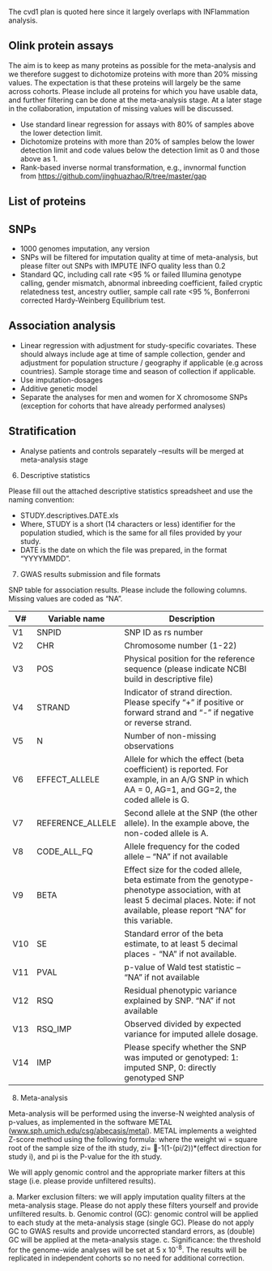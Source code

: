 The cvd1 plan is quoted here since it largely overlaps with INFlammation analysis.

## Olink protein assays

The aim is to keep as many proteins as possible for the meta-analysis and we therefore suggest to dichotomize proteins with more than 20% missing values. The expectation is that these proteins will largely be the same across cohorts. Please include all proteins for which you have usable data, and further filtering can be done at the meta-analysis stage. At a later stage in the collaboration, imputation of missing values will be discussed.

*	Use standard linear regression for assays with 80% of samples above the lower detection limit. 
*	Dichotomize proteins with more than 20% of samples below the lower detection limit and code values below the detection limit as 0 and those above as 1. 
*	Rank-based inverse normal transformation, e.g., invnormal function from https://github.com/jinghuazhao/R/tree/master/gap

## List of proteins

## SNPs

*	1000 genomes imputation, any version 
*	SNPs will be filtered for imputation quality at time of meta-analysis, but please filter out SNPs with IMPUTE INFO quality less than 0.2
*	Standard QC, including call rate <95 % or failed Illumina genotype calling, gender mismatch, abnormal inbreeding coefficient, failed cryptic relatedness test, ancestry outlier, sample call rate <95 %, Bonferroni corrected Hardy-Weinberg Equilibrium test.

## Association analysis

*	Linear regression with adjustment for study-specific covariates. These should always include age at time of sample collection, gender and adjustment for population structure / geography if applicable (e.g across countries). Sample storage time and season of collection if applicable. 
*	Use imputation-dosages
*	Additive genetic model
*	Separate the analyses for men and women for X chromosome SNPs (exception for cohorts that have already performed analyses)

## Stratification

*	Analyse patients and controls separately –results will be merged at meta-analysis stage

6.	Descriptive statistics

Please fill out the attached descriptive statistics spreadsheet and use the naming convention: 

*	STUDY.descriptives.DATE.xls
*	Where, STUDY is a short (14 characters or less) identifier for the population studied, which is the same for all files provided by your study.
*	DATE is the date on which the file was prepared, in the format “YYYYMMDD”.

7.	GWAS results submission and file formats

SNP table for association results. Please include the following columns. Missing values are coded as “NA”.

V# | Variable name | Description
---|---------------|------------
V1 | SNPID | SNP ID as rs number
V2 | CHR | Chromosome number (1-22)
V3 | POS | Physical position for the reference sequence (please indicate NCBI build in descriptive file)
V4 | STRAND | Indicator of strand direction. Please specify “+” if positive or forward strand and “-” if negative or reverse strand. 
V5 | N | Number of non-missing observations
V6 | EFFECT_ALLELE | Allele for which the effect (beta coefficient) is reported. For example, in an A/G SNP in which AA = 0, AG=1, and GG=2, the coded allele is G.
V7 | REFERENCE_ALLELE | Second allele at the SNP (the other allele). In the example above, the non-coded allele is A. 
V8 | CODE_ALL_FQ | Allele frequency for the coded allele – “NA” if not available
V9 | BETA | Effect size for the coded allele, beta estimate from the genotype-phenotype association, with at least 5 decimal places. Note: if not available, please report “NA” for this variable.
V10 | SE | Standard error of the beta estimate, to at least 5 decimal places - “NA” if not available. 
V11 | PVAL | p-value of Wald test statistic – “NA” if not available
V12 | RSQ | Residual phenotypic variance explained by SNP. “NA” if not available
V13 | RSQ_IMP| Observed divided by expected variance for imputed allele dosage.
V14 | IMP | Please specify whether the SNP was imputed or genotyped: 1: imputed SNP, 0: directly genotyped SNP

8.	Meta-analysis

Meta-analysis will be performed using the inverse-N weighted analysis of p-values, as implemented in the software METAL (www.sph.umich.edu/csg/abecasis/metal). METAL implements a weighted Z-score method using the following formula: where the weight wi = square root of the sample size of the ith study, zi= -1(1-(pi/2))*(effect direction for study i), and pi is the P-value for the ith study.  
 
We will apply genomic control and the appropriate marker filters at this stage (i.e. please provide unfiltered results). 

a.	Marker exclusion filters: we will apply imputation quality filters at the meta-analysis stage. Please do not apply these filters yourself and provide unfiltered results. 
b.	Genomic control (GC): genomic control will be applied to each study at the meta-analysis stage (single GC). Please do not apply GC to GWAS results and provide uncorrected standard errors, as (double) GC will be applied at the meta-analysis stage. 
c.	Significance: the threshold for the genome-wide analyses will be set at 5 x 10<sup>-8</sup>. The results will be replicated in independent cohorts so no need for additional correction.
